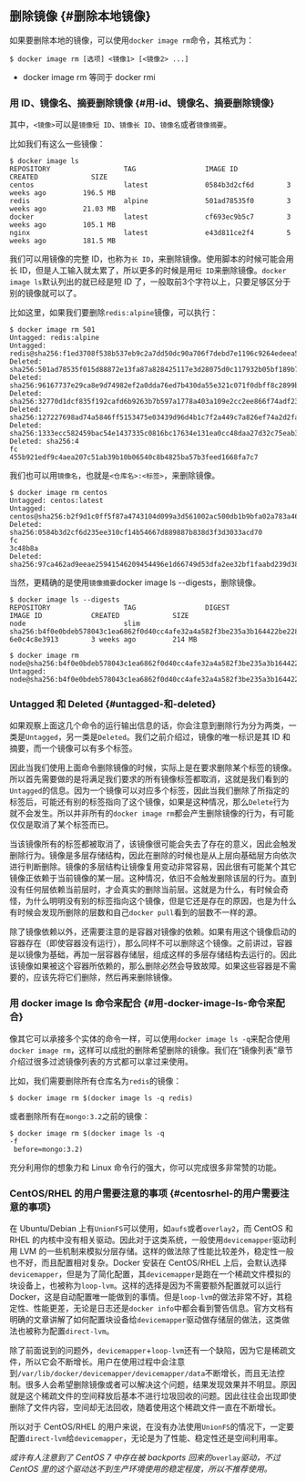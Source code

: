 ## 删除镜像 {#删除本地镜像}

如果要删除本地的镜像，可以使用`docker image rm`命令，其格式为：

```
$ docker image rm [选项] <镜像1> [<镜像2> ...]
```

* docker image rm 等同于 docker rmi

### 用 ID、镜像名、摘要删除镜像 {#用-id、镜像名、摘要删除镜像}

其中，`<镜像>`可以是`镜像短 ID`、`镜像长 ID`、`镜像名`或者`镜像摘要`。

比如我们有这么一些镜像：

```
$ docker image ls
REPOSITORY                  TAG                 IMAGE ID            CREATED             SIZE
centos                      latest              0584b3d2cf6d        3 weeks ago         196.5 MB
redis                       alpine              501ad78535f0        3 weeks ago         21.03 MB
docker                      latest              cf693ec9b5c7        3 weeks ago         105.1 MB
nginx                       latest              e43d811ce2f4        5 weeks ago         181.5 MB
```

我们可以用镜像的完整 ID，也称为`长 ID`，来删除镜像。使用脚本的时候可能会用长 ID，但是人工输入就太累了，所以更多的时候是用`短 ID`来删除镜像。`docker image ls`默认列出的就已经是短 ID 了，一般取前3个字符以上，只要足够区分于别的镜像就可以了。

比如这里，如果我们要删除`redis:alpine`镜像，可以执行：

```
$ docker image rm 501
Untagged: redis:alpine
Untagged: redis@sha256:f1ed3708f538b537eb9c2a7dd50dc90a706f7debd7e1196c9264edeea521a86d
Deleted: sha256:501ad78535f015d88872e13fa87a828425117e3d28075d0c117932b05bf189b7
Deleted: sha256:96167737e29ca8e9d74982ef2a0dda76ed7b430da55e321c071f0dbff8c2899b
Deleted: sha256:32770d1dcf835f192cafd6b9263b7b597a1778a403a109e2cc2ee866f74adf23
Deleted: sha256:127227698ad74a5846ff5153475e03439d96d4b1c7f2a449c7a826ef74a2d2fa
Deleted: sha256:1333ecc582459bac54e1437335c0816bc17634e131ea0cc48daa27d32c75eab3
Deleted: sha256:4
fc
455b921edf9c4aea207c51ab39b10b06540c8b4825ba57b3feed1668fa7c7
```

我们也可以用`镜像名`，也就是`<仓库名>:<标签>`，来删除镜像。

```
$ docker image rm centos
Untagged: centos:latest
Untagged: centos@sha256:b2f9d1c0ff5f87a4743104d099a3d561002ac500db1b9bfa02a783a46e0d366c
Deleted: sha256:0584b3d2cf6d235ee310cf14b54667d889887b838d3f3d3033acd70
fc
3c48b8a
Deleted: sha256:97ca462ad9eeae25941546209454496e1d66749d53dfa2ee32bf1faabd239d38
```

当然，更精确的是使用`镜像摘要`docker image ls --digests，删除镜像。

```
$ docker image ls --digests
REPOSITORY                  TAG                 DIGEST                                                                    IMAGE ID            CREATED             SIZE
node                        slim                sha256:b4f0e0bdeb578043c1ea6862f0d40cc4afe32a4a582f3be235a3b164422be228   6e0c4c8e3913        3 weeks ago         214 MB

$ docker image rm node@sha256:b4f0e0bdeb578043c1ea6862f0d40cc4afe32a4a582f3be235a3b164422be228
Untagged: node@sha256:b4f0e0bdeb578043c1ea6862f0d40cc4afe32a4a582f3be235a3b164422be228
```

### Untagged 和 Deleted {#untagged-和-deleted}

如果观察上面这几个命令的运行输出信息的话，你会注意到删除行为分为两类，一类是`Untagged`，另一类是`Deleted`。我们之前介绍过，镜像的唯一标识是其 ID 和摘要，而一个镜像可以有多个标签。

因此当我们使用上面命令删除镜像的时候，实际上是在要求删除某个标签的镜像。所以首先需要做的是将满足我们要求的所有镜像标签都取消，这就是我们看到的`Untagged`的信息。因为一个镜像可以对应多个标签，因此当我们删除了所指定的标签后，可能还有别的标签指向了这个镜像，如果是这种情况，那么`Delete`行为就不会发生。所以并非所有的`docker image rm`都会产生删除镜像的行为，有可能仅仅是取消了某个标签而已。

当该镜像所有的标签都被取消了，该镜像很可能会失去了存在的意义，因此会触发删除行为。镜像是多层存储结构，因此在删除的时候也是从上层向基础层方向依次进行判断删除。镜像的多层结构让镜像复用变动非常容易，因此很有可能某个其它镜像正依赖于当前镜像的某一层。这种情况，依旧不会触发删除该层的行为。直到没有任何层依赖当前层时，才会真实的删除当前层。这就是为什么，有时候会奇怪，为什么明明没有别的标签指向这个镜像，但是它还是存在的原因，也是为什么有时候会发现所删除的层数和自己`docker pull`看到的层数不一样的源。

除了镜像依赖以外，还需要注意的是容器对镜像的依赖。如果有用这个镜像启动的容器存在（即使容器没有运行），那么同样不可以删除这个镜像。之前讲过，容器是以镜像为基础，再加一层容器存储层，组成这样的多层存储结构去运行的。因此该镜像如果被这个容器所依赖的，那么删除必然会导致故障。如果这些容器是不需要的，应该先将它们删除，然后再来删除镜像。

### 用 docker image ls 命令来配合 {#用-docker-image-ls-命令来配合}

像其它可以承接多个实体的命令一样，可以使用`docker image ls -q`来配合使用`docker image rm`，这样可以成批的删除希望删除的镜像。我们在“镜像列表”章节介绍过很多过滤镜像列表的方式都可以拿过来使用。

比如，我们需要删除所有仓库名为`redis`的镜像：

```
$ docker image rm $(docker image ls -q redis)
```

或者删除所有在`mongo:3.2`之前的镜像：

```
$ docker image rm $(docker image ls -q 
-f
 before=mongo:3.2)
```

充分利用你的想象力和 Linux 命令行的强大，你可以完成很多非常赞的功能。

### CentOS/RHEL 的用户需要注意的事项 {#centosrhel-的用户需要注意的事项}

在 Ubuntu/Debian 上有`UnionFS`可以使用，如`aufs`或者`overlay2`，而 CentOS 和 RHEL 的内核中没有相关驱动。因此对于这类系统，一般使用`devicemapper`驱动利用 LVM 的一些机制来模拟分层存储。这样的做法除了性能比较差外，稳定性一般也不好，而且配置相对复杂。Docker 安装在 CentOS/RHEL 上后，会默认选择`devicemapper`，但是为了简化配置，其`devicemapper`是跑在一个稀疏文件模拟的块设备上，也被称为`loop-lvm`。这样的选择是因为不需要额外配置就可以运行 Docker，这是自动配置唯一能做到的事情。但是`loop-lvm`的做法非常不好，其稳定性、性能更差，无论是日志还是`docker info`中都会看到警告信息。官方文档有明确的文章讲解了如何配置块设备给`devicemapper`驱动做存储层的做法，这类做法也被称为配置`direct-lvm`。

除了前面说到的问题外，`devicemapper`+`loop-lvm`还有一个缺陷，因为它是稀疏文件，所以它会不断增长。用户在使用过程中会注意到`/var/lib/docker/devicemapper/devicemapper/data`不断增长，而且无法控制。很多人会希望删除镜像或者可以解决这个问题，结果发现效果并不明显。原因就是这个稀疏文件的空间释放后基本不进行垃圾回收的问题。因此往往会出现即使删除了文件内容，空间却无法回收，随着使用这个稀疏文件一直在不断增长。

所以对于 CentOS/RHEL 的用户来说，在没有办法使用`UnionFS`的情况下，一定要配置`direct-lvm`给`devicemapper`，无论是为了性能、稳定性还是空间利用率。

_或许有人注意到了 CentOS 7 中存在被 backports 回来的_`overlay`_驱动，不过 CentOS 里的这个驱动达不到生产环境使用的稳定程度，所以不推荐使用。_

